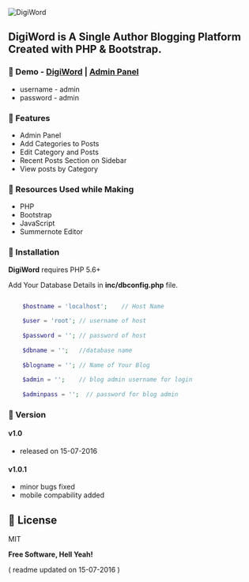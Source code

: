 ![DigiWord](http://sharadshinde.in/digiword-logo.png)

## DigiWord is A Single Author Blogging Platform Created with PHP &amp; Bootstrap.  

### :pushpin: Demo - [DigiWord](http://sharadshinde.in/demo) | [Admin Panel]( http://sharadshinde.in/demo/admin)
* username - admin
* password - admin

### :pushpin: Features
* Admin Panel
* Add Categories to Posts
* Edit Category and Posts
* Recent Posts Section on Sidebar
* View posts by Category

### :pushpin: Resources Used while Making
* PHP
* Bootstrap
* JavaScript
* Summernote Editor

### :pushpin: Installation

**DigiWord** requires PHP 5.6+

Add Your Database Details in **inc/dbconfig.php** file.

```php

	$hostname = 'localhost'; 	// Host Name
	
	$user = 'root'; // username of host
	
	$password = ''; // password of host
	
	$dbname = ''; 	//database name
	
	$blogname = ''; // Name of Your Blog
	
	$admin = '';  	// blog admin username for login
	
	$adminpass = '';  // password for blog admin

```

### :pushpin: Version

#### v1.0
* released on 15-07-2016

#### v1.0.1 
* minor bugs fixed
* mobile compability added

:pushpin: License
----

MIT


**Free Software, Hell Yeah!**


( readme updated on 15-07-2016 )
